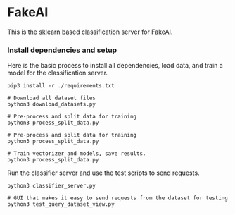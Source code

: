 # FakeAI

This is the sklearn based classification server for FakeAI.

### Install dependencies and setup
Here is the basic process to install all dependencies, load data, and train a model for the classification server.

    pip3 install -r ./requirements.txt

    # Download all dataset files
    python3 download_datasets.py

    # Pre-process and split data for training
    python3 process_split_data.py

    # Pre-process and split data for training
    python3 process_split_data.py

    # Train vectorizer and models, save results.
    python3 process_split_data.py

Run the classifier server and use the test scripts to send requests.

    python3 classifier_server.py

    # GUI that makes it easy to send requests from the dataset for testing
    python3 test_query_dataset_view.py